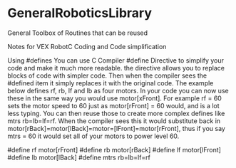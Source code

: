 # GeneralRoboticsLibrary
General Toolbox of Routines that can be reused


Notes for VEX RobotC Coding and Code simplification

Using #defines
You can use C Compiler #define Directive to simplify your code and make it much more readable.
the directive allows you to replace blocks of code with simpler code.  Then when the compiler sees the #defined item it simply replaces it with the original code.  The example below defines rf, rb, lf and lb as four motors.  In your code you can now use these in the same way you would use motor[xFront].  For example rf = 60 sets the motor speed to 60 just as motor[rFront] = 60 would, and is a lot less typing.
You can then reuse those to create more complex defines like mtrs rb=lb=lf=rf.  When the compiler sees this it would substitute back in motor[rBack]=motor[lBack]=motor=[lFront]=motor[rFront], thus if you say mtrs = 60 it would set all of your motors to power level 60.

#define rf motor[rFront]
#define rb motor[rBack]
#define lf motor[lFront]
#define lb motor[lBack]
#define mtrs rb=lb=lf=rf
